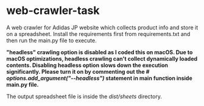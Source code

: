 # web-crawler-task

A web crawler for Adidas JP website which collects product info and store it on a spreadsheet.
Install the requirements first from requirements.txt and then run the main.py file to execute.


**"headless" crawling option is disabled as I coded this on macOS. Due to macOS optimizations, headless crawling can't collect dynamically loaded contents. Disabling headless option slows down the execution significantly. Please turn it on by commenting out the _# options.add_argument("--headless")_ statement in main function inside main.py file.**

The output spreadsheet file is inside the _dist/sheets_ directory.
